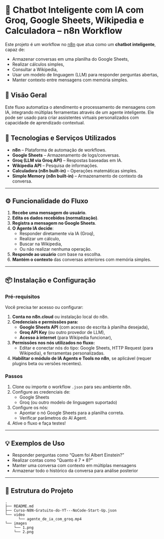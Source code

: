 # 🤖 Chatbot Inteligente com IA com Groq, Google Sheets, Wikipedia e Calculadora – n8n Workflow

Este projeto é um workflow no [n8n](https://n8n.io) que atua como um **chatbot inteligente**, capaz de:
- Armazenar conversas em uma planilha do Google Sheets,
- Realizar cálculos simples,
- Consultar a Wikipedia,
- Usar um modelo de linguagem (LLM) para responder perguntas abertas,
- Manter contexto entre mensagens com memória simples.

## 🧠 Visão Geral

Este fluxo automatiza o atendimento e processamento de mensagens com IA, integrando múltiplas ferramentas através de um agente inteligente. Ele pode ser usado para criar assistentes virtuais personalizados com capacidade de aprendizado contextual.

## 🔧 Tecnologias e Serviços Utilizados

- **n8n** – Plataforma de automação de workflows.
- **Google Sheets** – Armazenamento de logs/conversas.
- **Groq (LLM via Groq API)** – Respostas baseadas em IA.
- **Wikipedia API** – Pesquisa de informações.
- **Calculadora (n8n built-in)** – Operações matemáticas simples.
- **Simple Memory (n8n built-in)** – Armazenamento de contexto da conversa.

---

## ⚙️ Funcionalidade do Fluxo

1. **Recebe uma mensagem do usuário**.
2. **Edita os dados recebidos (normalização)**.
3. **Registra a mensagem no Google Sheets**.
4. **O Agente IA decide**:
   - Responder diretamente via IA (Groq),
   - Realizar um cálculo,
   - Buscar na Wikipedia,
   - Ou não realizar nenhuma operação.
5. **Responde ao usuário** com base na escolha.
6. **Mantém o contexto** das conversas anteriores com memória simples.

---

## 📦 Instalação e Configuração

### Pré-requisitos

Você precisa ter acesso ou configurar:

1. **Conta no n8n.cloud** ou instalação local do n8n.
2. **Credenciais e permissões para:**
   - **Google Sheets API** (com acesso de escrita à planilha desejada),
   - **Groq API Key** (ou outro provedor de LLM),
   - **Acesso à internet** (para Wikipedia funcionar),
3. **Permissões nos nós utilizados no fluxo:**
   - Editar e conectar nós do tipo: Google Sheets, HTTP Request (para Wikipedia), e ferramentas personalizadas.
4. **Habilitar o módulo de IA Agents e Tools no n8n**, se aplicável (requer plugins beta ou versões recentes).

### Passos

1. Clone ou importe o workflow `.json` para seu ambiente n8n.
2. Configure as credenciais de:
   - Google Sheets
   - Groq (ou outro modelo de linguagem suportado)
3. Configure os nós:
   - Apontar o nó Google Sheets para a planilha correta.
   - Verificar parâmetros do AI Agent.
4. Ative o fluxo e faça testes!

---

## 💡 Exemplos de Uso

- Responder perguntas como “Quem foi Albert Einstein?”
- Realizar contas como “Quanto é 7 * 8?”
- Manter uma conversa com contexto em múltiplas mensagens
- Armazenar todo o histórico da conversa para análise posterior

---

## 📁 Estrutura do Projeto

```text
.
├── README.md
├── Curso-N8N-Gratuito-do-YT---NoCode-Start-Up.json
└── video
      └── agente_de_ia_com_groq.mp4
└── images
    └── 1.png
    └── 2.png
